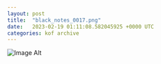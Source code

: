 ```yaml
---
layout:	post
title:	"black_notes_0017.png"
date:	2023-02-19 01:11:08.582045925 +0000 UTC
categories:	kof archive
---
```


![Image Alt](https://k0f.github.io/assets/black_notes_0017.png)